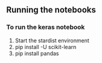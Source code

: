 ## Running the notebooks

### To run the keras notebook
1. Start the stardist environment
2. pip install -U scikit-learn
3. pip install pandas
  

